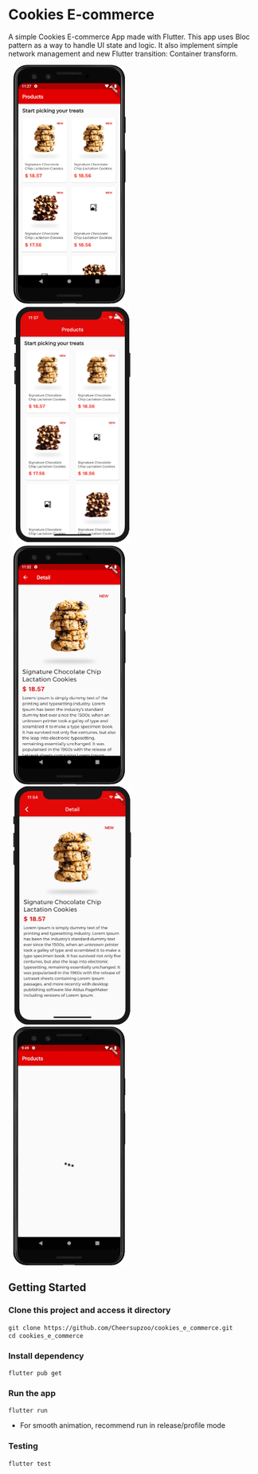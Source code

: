 # Cookies E-commerce

A simple Cookies E-commerce App made with Flutter. This app uses Bloc pattern as a way to handle UI state and logic. It also implement simple network management and new Flutter transition: Container transform.

 <p float="left">
  <img hspace="10" src="docs/screenshot.png" alt="screenshot with pixel3" height=480>
  <img hspace="10" src="docs/screenshot2.png" alt="screenshot with iphone11" height=480>
  <img hspace="10" src="docs/screenshot3.png" alt="screenshot with pixel3-2" height=480>
  <img hspace="10" src="docs/screenshot4.png" alt="screenshot with iphone11-2" height=480>
  <img hspace="10" src="docs/animation-example.gif" alt="animation example on pixel3" height=480>
  
</p>

## Getting Started

### Clone this project and access it directory
```
git clone https://github.com/Cheersupzoo/cookies_e_commerce.git
cd cookies_e_commerce
```

### Install dependency
```
flutter pub get
```

### Run the app
```
flutter run
```
* For smooth animation, recommend run in release/profile mode

### Testing
```
flutter test
```
